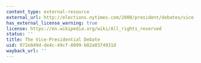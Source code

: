 ```yaml
---
content_type: external-resource
external_url: http://elections.nytimes.com/2008/president/debates/vice-presidential-debate.html
has_external_license_warning: true
license: https://en.wikipedia.org/wiki/All_rights_reserved
status: ''
title: The Vice-Presidential Debate
uid: 072e849d-de4c-49cf-8099-b02a0374931d
wayback_url: ''
---
```

